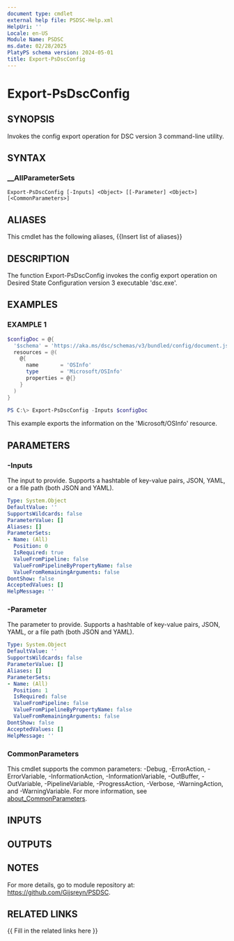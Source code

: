 ```yaml
---
document type: cmdlet
external help file: PSDSC-Help.xml
HelpUri: ''
Locale: en-US
Module Name: PSDSC
ms.date: 02/28/2025
PlatyPS schema version: 2024-05-01
title: Export-PsDscConfig
---
```


# Export-PsDscConfig

## SYNOPSIS

Invokes the config export operation for DSC version 3 command-line utility.

## SYNTAX

### __AllParameterSets

```
Export-PsDscConfig [-Inputs] <Object> [[-Parameter] <Object>] [<CommonParameters>]
```

## ALIASES

This cmdlet has the following aliases,
  {{Insert list of aliases}}

## DESCRIPTION

The function Export-PsDscConfig invokes the config export operation on Desired State Configuration version 3 executable 'dsc.exe'.

## EXAMPLES

### EXAMPLE 1

```powershell
$configDoc = @{
  '$schema' = 'https://aka.ms/dsc/schemas/v3/bundled/config/document.json'
  resources = @(
    @{
      name       = 'OSInfo'
      type       = 'Microsoft/OSInfo'
      properties = @{}
    }
  )
}

PS C:\> Export-PsDscConfig -Inputs $configDoc
```

This example exports the information on the 'Microsoft/OSInfo' resource.

## PARAMETERS

### -Inputs

The input to provide.
Supports a hashtable of key-value pairs, JSON, YAML, or a file path (both JSON and YAML).

```yaml
Type: System.Object
DefaultValue: ''
SupportsWildcards: false
ParameterValue: []
Aliases: []
ParameterSets:
- Name: (All)
  Position: 0
  IsRequired: true
  ValueFromPipeline: false
  ValueFromPipelineByPropertyName: false
  ValueFromRemainingArguments: false
DontShow: false
AcceptedValues: []
HelpMessage: ''
```

### -Parameter

The parameter to provide.
Supports a hashtable of key-value pairs, JSON, YAML, or a file path (both JSON and YAML).

```yaml
Type: System.Object
DefaultValue: ''
SupportsWildcards: false
ParameterValue: []
Aliases: []
ParameterSets:
- Name: (All)
  Position: 1
  IsRequired: false
  ValueFromPipeline: false
  ValueFromPipelineByPropertyName: false
  ValueFromRemainingArguments: false
DontShow: false
AcceptedValues: []
HelpMessage: ''
```

### CommonParameters

This cmdlet supports the common parameters: -Debug, -ErrorAction, -ErrorVariable,
-InformationAction, -InformationVariable, -OutBuffer, -OutVariable, -PipelineVariable,
-ProgressAction, -Verbose, -WarningAction, and -WarningVariable. For more information, see
[about_CommonParameters](https://go.microsoft.com/fwlink/?LinkID=113216).

## INPUTS

## OUTPUTS

## NOTES

For more details, go to module repository at: https://github.com/Gijsreyn/PSDSC.


## RELATED LINKS

{{ Fill in the related links here }}
